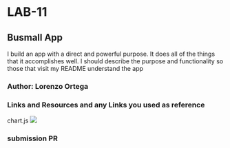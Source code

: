 
# LAB-11

## Busmall App

I build an app with a direct and powerful purpose. It does all of the things that it accomplishes well. I should describe the purpose and functionality so those that visit my README understand the app

### Author: Lorenzo Ortega

### Links and Resources and any Links you used as reference

chart.js [![](https://data.jsdelivr.com/v1/package/npm/chart.js/badge)](https://www.jsdelivr.com/package/npm/chart.js)

### submission PR

